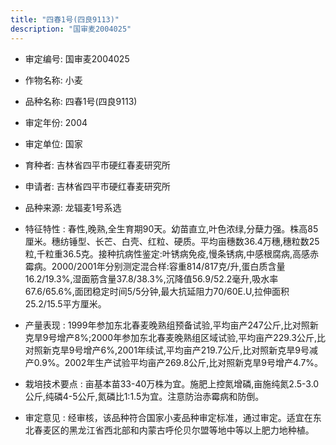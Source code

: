 ```yaml
---
title: "四春1号(四良9113)"
description: "国审麦2004025"
---
```

* 审定编号:  国审麦2004025

*  作物名称:  小麦

*  品种名称:  四春1号(四良9113)

*  审定年份:  2004

*  审定单位:  国家

* 育种者:  吉林省四平市硬红春麦研究所

*  申请者:  吉林省四平市硬红春麦研究所

*  品种来源:  龙辐麦1号系选

*  特征特性 : 
春性,晚熟,全生育期90天。幼苗直立,叶色浓绿,分蘖力强。株高85厘米。穗纺锤型、长芒、白壳、红粒、硬质。平均亩穗数36.4万穗,穗粒数25粒,千粒重36.5克。接种抗病性鉴定:叶锈病免疫,慢条锈病,中感根腐病,高感赤霉病。2000/2001年分别测定混合样:容重814/817克/升,蛋白质含量16.2/19.3%,湿面筋含量37.8/38.3%,沉降值56.9/52.2毫升,吸水率67.6/65.6%,面团稳定时间5/5分钟,最大抗延阻力70/60E.U,拉伸面积25.2/15.5平方厘米。
 
*  产量表现 : 
1999年参加东北春麦晚熟组预备试验,平均亩产247公斤,比对照新克旱9号增产8%;2000年参加东北春麦晚熟组区域试验,平均亩产229.3公斤,比对照新克旱9号增产6%,2001年续试,平均亩产219.7公斤,比对照新克旱9号减产0.9%。2002年生产试验平均亩产269.8公斤,比对照新克旱9号增产4.7%。

*  栽培技术要点 : 
亩基本苗33-40万株为宜。施肥上控氮增磷,亩施纯氮2.5-3.0公斤,纯磷4-5公斤,氮磷比1:1.5为宜。注意防治赤霉病和防倒。

*  审定意见 : 
经审核，该品种符合国家小麦品种审定标准，通过审定。适宜在东北春麦区的黑龙江省西北部和内蒙古呼伦贝尔盟等地中等以上肥力地种植。
